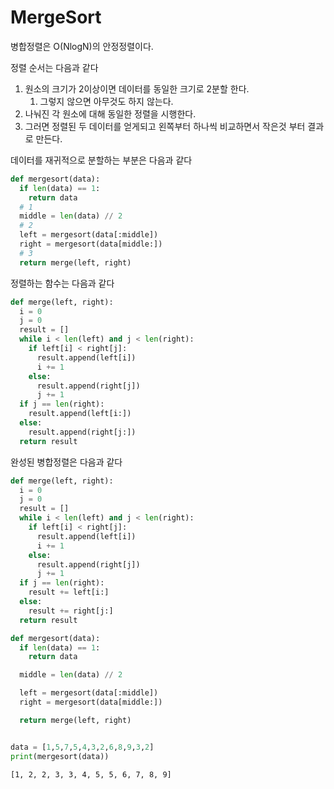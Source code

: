 # MergeSort

병합정렬은 O(NlogN)의 안정정렬이다.

정렬 순서는 다음과 같다

1. 원소의 크기가 2이상이면 데이터를 동일한 크기로 2분할 한다.
   1. 그렇지 않으면 아무것도 하지 않는다.
2. 나눠진 각 원소에 대해 동일한 정렬을 시행한다.
3. 그러면 정렬된 두 데이터를 얻게되고 왼쪽부터 하나씩 비교하면서 작은것 부터 결과로 만든다.



데이터를 재귀적으로 분할하는 부분은 다음과 같다

```python
def mergesort(data):
  if len(data) == 1:
    return data
  # 1
  middle = len(data) // 2
  # 2
  left = mergesort(data[:middle])
  right = mergesort(data[middle:])
  # 3
  return merge(left, right)
```



정렬하는 함수는 다음과 같다

```python
def merge(left, right):
  i = 0
  j = 0
  result = []
  while i < len(left) and j < len(right):
    if left[i] < right[j]:
      result.append(left[i])
      i += 1
    else:
      result.append(right[j])
      j += 1
  if j == len(right):
    result.append(left[i:])
  else:
    result.append(right[j:])
  return result
```



완성된 병합정렬은 다음과 같다

```python
def merge(left, right):
  i = 0
  j = 0
  result = []
  while i < len(left) and j < len(right):
    if left[i] < right[j]:
      result.append(left[i])
      i += 1
    else:
      result.append(right[j])
      j += 1
  if j == len(right):
    result += left[i:]
  else:
    result += right[j:]
  return result

def mergesort(data):
  if len(data) == 1:
    return data

  middle = len(data) // 2

  left = mergesort(data[:middle])
  right = mergesort(data[middle:])

  return merge(left, right)


data = [1,5,7,5,4,3,2,6,8,9,3,2]
print(mergesort(data))
```

```text
[1, 2, 2, 3, 3, 4, 5, 5, 6, 7, 8, 9]
```

